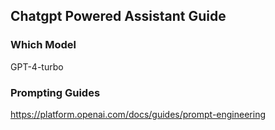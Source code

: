 ## Chatgpt Powered Assistant Guide

### Which Model

GPT-4-turbo

### Prompting Guides
https://platform.openai.com/docs/guides/prompt-engineering
